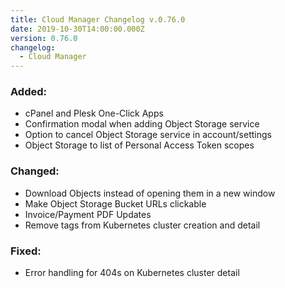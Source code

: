 ```yaml
---
title: Cloud Manager Changelog v.0.76.0
date: 2019-10-30T14:00:00.000Z
version: 0.76.0
changelog:
  - Cloud Manager
---
```

### Added:
- cPanel and Plesk One-Click Apps
- Confirmation modal when adding Object Storage service
- Option to cancel Object Storage service in account/settings
- Object Storage to list of Personal Access Token scopes

### Changed:
- Download Objects instead of opening them in a new window
- Make Object Storage Bucket URLs clickable
- Invoice/Payment PDF Updates
- Remove tags from Kubernetes cluster creation and detail

### Fixed:
- Error handling for 404s on Kubernetes cluster detail

